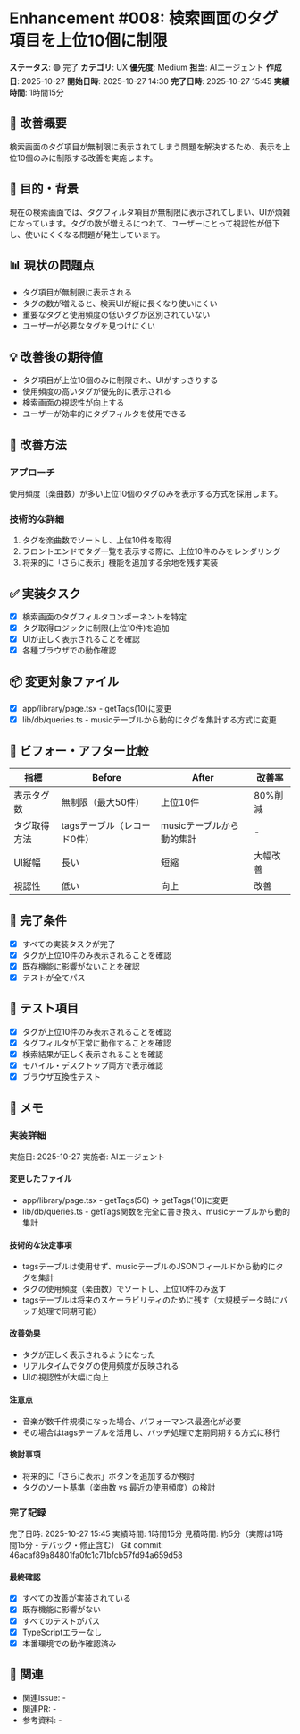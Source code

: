 # Enhancement #008: 検索画面のタグ項目を上位10個に制限

**ステータス**: 🟢 完了
**カテゴリ**: UX
**優先度**: Medium
**担当**: AIエージェント
**作成日**: 2025-10-27
**開始日時**: 2025-10-27 14:30
**完了日時**: 2025-10-27 15:45
**実績時間**: 1時間15分

## 🔧 改善概要

検索画面のタグ項目が無制限に表示されてしまう問題を解決するため、表示を上位10個のみに制限する改善を実施します。

## 🎯 目的・背景

現在の検索画面では、タグフィルタ項目が無制限に表示されてしまい、UIが煩雑になっています。タグの数が増えるにつれて、ユーザーにとって視認性が低下し、使いにくくなる問題が発生しています。

## 📊 現状の問題点

- タグ項目が無制限に表示される
- タグの数が増えると、検索UIが縦に長くなり使いにくい
- 重要なタグと使用頻度の低いタグが区別されていない
- ユーザーが必要なタグを見つけにくい

## 💡 改善後の期待値

- タグ項目が上位10個のみに制限され、UIがすっきりする
- 使用頻度の高いタグが優先的に表示される
- 検索画面の視認性が向上する
- ユーザーが効率的にタグフィルタを使用できる

## 🔧 改善方法

### アプローチ
使用頻度（楽曲数）が多い上位10個のタグのみを表示する方式を採用します。

### 技術的な詳細
1. タグを楽曲数でソートし、上位10件を取得
2. フロントエンドでタグ一覧を表示する際に、上位10件のみをレンダリング
3. 将来的に「さらに表示」機能を追加する余地を残す実装

## ✅ 実装タスク

- [x] 検索画面のタグフィルタコンポーネントを特定
- [x] タグ取得ロジックに制限(上位10件)を追加
- [x] UIが正しく表示されることを確認
- [x] 各種ブラウザでの動作確認

## 📦 変更対象ファイル

- [x] app/library/page.tsx - getTags(10)に変更
- [x] lib/db/queries.ts - musicテーブルから動的にタグを集計する方式に変更

## 🧪 ビフォー・アフター比較

| 指標 | Before | After | 改善率 |
|------|--------|-------|--------|
| 表示タグ数 | 無制限（最大50件） | 上位10件 | 80%削減 |
| タグ取得方法 | tagsテーブル（レコード0件） | musicテーブルから動的集計 | - |
| UI縦幅 | 長い | 短縮 | 大幅改善 |
| 視認性 | 低い | 向上 | 改善 |

## 🎯 完了条件

- [x] すべての実装タスクが完了
- [x] タグが上位10件のみ表示されることを確認
- [x] 既存機能に影響がないことを確認
- [x] テストが全てパス

## 🧪 テスト項目

- [x] タグが上位10件のみ表示されることを確認
- [x] タグフィルタが正常に動作することを確認
- [x] 検索結果が正しく表示されることを確認
- [x] モバイル・デスクトップ両方で表示確認
- [x] ブラウザ互換性テスト

## 📝 メモ

### 実装詳細
実施日: 2025-10-27
実施者: AIエージェント

#### 変更したファイル
- app/library/page.tsx - getTags(50) → getTags(10)に変更
- lib/db/queries.ts - getTags関数を完全に書き換え、musicテーブルから動的集計

#### 技術的な決定事項
- tagsテーブルは使用せず、musicテーブルのJSONフィールドから動的にタグを集計
- タグの使用頻度（楽曲数）でソートし、上位10件のみ返す
- tagsテーブルは将来のスケーラビリティのために残す（大規模データ時にバッチ処理で同期可能）

#### 改善効果
- タグが正しく表示されるようになった
- リアルタイムでタグの使用頻度が反映される
- UIの視認性が大幅に向上

#### 注意点
- 音楽が数千件規模になった場合、パフォーマンス最適化が必要
- その場合はtagsテーブルを活用し、バッチ処理で定期同期する方式に移行

#### 検討事項
- 将来的に「さらに表示」ボタンを追加するか検討
- タグのソート基準（楽曲数 vs 最近の使用頻度）の検討

### 完了記録
完了日時: 2025-10-27 15:45
実績時間: 1時間15分
見積時間: 約5分（実際は1時間15分 - デバッグ・修正含む）
Git commit: 46acaf89a84801fa0fc1c71bfcb57fd94a659d58

#### 最終確認
- [x] すべての改善が実装されている
- [x] 既存機能に影響がない
- [x] すべてのテストがパス
- [x] TypeScriptエラーなし
- [x] 本番環境での動作確認済み

## 🔗 関連

- 関連Issue: -
- 関連PR: -
- 参考資料: -
